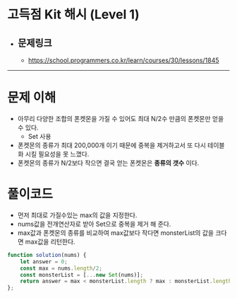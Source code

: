 # 고득점 Kit 해시 (Level 1)
- ## 문제링크
    - https://school.programmers.co.kr/learn/courses/30/lessons/1845
---
# 문제 이해
- 아무리 다양한 조합의 폰켓몬을 가질 수 있어도 최대 N/2수 만큼의 폰켓몬만 얻을 수 있다.
    - Set 사용
- 폰켓몬의 종류가 최대 200,000개 이기 때문에 중복을 제거하고서 또 다시 테이블화 시킬 필요성을 못 느꼈다.
- 폰켓몬의 종류가 N/2보다 작으면 결국 얻는 폰켓몬은 **종류의 갯수** 이다.

# 풀이코드
- 먼저 최대로 가질수있는 max의 값을 지정한다.
- nums값을 전개연산자로 받아 Set으로 중복을 제거 해 준다.
- max값과 폰켓몬의 종류를 비교하여 max값보다 작다면 monsterList의 값을 크다면 max값을 리턴한다.
```javascript
function solution(nums) {
    let answer = 0;
    const max = nums.length/2;
    const monsterList = [...new Set(nums)];
    return answer = max < monsterList.length ? max : monsterList.length;
};
```
